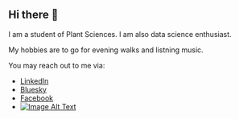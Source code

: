 ## Hi there 👋


I am a student of Plant Sciences. I am also data science enthusiast. 

My hobbies are to go for evening walks and listning music.

You may reach out to me via:
- [LinkedIn](https://www.linkedin.com/in/moazzam372/)
- [Bluesky](https://bsky.app/profile/muhammadmh.bsky.social)
- [Facebook](https://www.facebook.com/profile.php?id=100036990192783)
- [![Image Alt Text](https://img.shields.io/badge/LINK%20TEXT-COLOR)](https://www.linkedin.com/in/moazzam372/)



